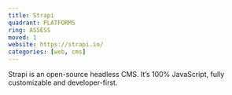 ```yaml
---
title: Strapi
quadrant: PLATFORMS
ring: ASSESS
moved: 1
website: https://strapi.io/
categories: [web, cms]
---
```


Strapi is an open-source headless CMS. It’s 100% JavaScript, fully customizable and developer-first.
